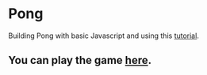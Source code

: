 # Pong
Building Pong with basic Javascript and using this [tutorial].


## You can play the game [here].


[here]: <http://tender-hair.surge.sh>

[tutorial]: <https://www.youtube.com/watch?v=ju09womACpQ>
